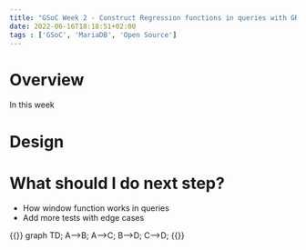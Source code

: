 ```yaml
---
title: "GSoC Week 2 - Construct Regression functions in queries with GROUP BY"
date: 2022-06-16T18:18:51+02:00
tags : ['GSoC', 'MariaDB', 'Open Source']
---
```


# Overview
In this week

# Design




# What should I do next step?
- How window function works in queries
- Add more tests with edge cases

{{<mermaid>}}
graph TD;
  A-->B;
  A-->C;
  B-->D;
  C-->D;
{{</mermaid>}}

